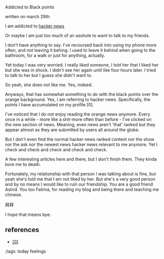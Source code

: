 Addicted to Black points

written on march 29th

I am addicted to [hacker news](https://news.ycombinator.com)

Or maybe I am just too much of an asshole to want to talk to my friends.

I don't have anything to say. I've recoursed back into using my phone
more often, and *not* leaving it behing. I used to leave it behind
when going to the bathroom, for a walk or just for anything, actually.

Yet today I was very worried. I really liked someone, I told her that
I liked her but she was in shock. I didn't see her again until like 
four hours later. I tried to talk to her but I guess she didn't want to.

So yeah, she does not like me. Yes, indeed.

Anyways, that has somewhat something to do with the black points over
the orange background. Yes, I am referring to hacker news. Specifically,
the points I have accumulated on my profile [0]. 

I've noticed that I do not enjoy reading the orange news anymore. Every
once in a while - more like a shit-more often than before - I've clicked
on the new section of news. Meaning, even news aren't 'that' ranked but they
appear almost as they are submitted by users all around the globe.

But I don't even find the normal hacker news ranked content nor the show
nor the ask nor the newest news hacker news relevant to me anymore.
Yet I check and check and check and check and check.

A few interesting articles here and there, but I don't finish them. They kinda
bore me to death.

Fortunately, my relationship with that person I was talking about is fine,
but yeah she's told me that I am not liked by her. But she's a very good
person and by no means I would like to ruin our friendship. You are a good
friend Astrid. You too Fatima, for reading my blog and being there and
teaching me chinese.

拜拜

I hope that means bye.

## references

- [[0]](https://news.ycombinator.com/user?id=trevcanhuman)


;tags: today feelings 

